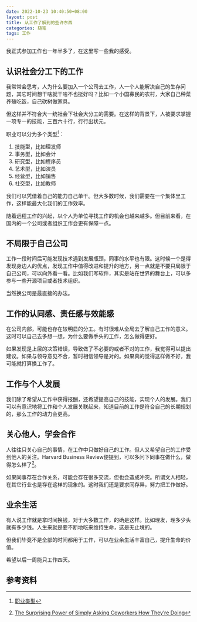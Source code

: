 ```yaml
---
date: 2022-10-23 10:40:50+08:00
layout: post
title: 从工作了解到的些许东西
categories: 随笔
tags: 工作
---
```


我正式参加工作也一年半多了，在这里写一些我的感受。

## 认识社会分工下的工作

我常常会思考，人为什么要加入一个公司去工作，人一个人能解决自己的生存问题，其它时间想干啥就干啥不也挺好吗？比如一个小国寡民的农村，大家自己种菜养殖吃饭，自己砍树做家具。

但这样并不符合大一统社会下社会大分工的需要。在这样的背景下，人被要求掌握一项专一的技能，三百六十行，行行出状元。

职业可以分为多个类型[^baidu]：

1. 技能型，比如理发师
2. 事务型，比如会计
3. 研究型，比如程序员
4. 艺术型，比如演员
5. 经营型，比如销售
6. 社交型，比如教师

我们可以凭借着自己的能力自己单干。但大多数时候，我们需要在一个集体里工作，这样能最大化我们的工作效率。

随着远程工作的兴起，以个人为单位寻找工作的机会也越来越多。但目前来看，在国内的一个公司或者组织工作会更有保障一点。

## 不局限于自己公司

工作一段时间后可能发现技术遇到发展瓶颈，同事的水平也有限。这时候一个是得发现身边人的优点，发现工作中值得改进和提升的地方，另一点就是不要只局限于自己公司，可以向外看一看。比如我们写软件，其实是站在世界的舞台上，可以多参与一些开源项目或者技术组织。

当然换公司是最直接的办法。

## 工作的认同感、责任感与效能感

在公司内部，可能也存在较明显的分工。有时很难从全局去了解自己工作的意义。这时可以自己去多想一想，为什么要做手头的工作，怎么做得更好。

如果发现是上层的决策错误，导致做了不必要的或者不对的工作，我觉得可以提出建议。如果与领导意见不合，暂时相信领导是对的。如果真的觉得这样做不好，我可能就打算换工作了。

## 工作与个人发展

我们除了希望从工作中获得报酬，还希望提高自己的技能，实现个人的发展。我们可以有意识地将工作和个人发展关联起来，知道目前的工作是符合自己的长期规划的，那么工作的动力会更高。

## 关心他人，学会合作

人往往只关心自己的事情，在工作中只做好自己的工作。但人又希望自己的工作受到他人的关注。Harvard Business Review便提到，可以多问下同事在做什么，做得怎么样了[^hbr]。

如果同事存在合作关系，可能会存在很多交流，但也会造成冲突。所谓文人相轻，在其它行业也是存在这样的现象的。这时我们还是要求同存异，努力把工作做好。

## 业余生活

有人说工作就是拿时间换钱，对于大多数工作，的确是这样。比如理发，理多少头就有多少钱。人生来就是要不断地吃来维持生命，这是无止境的。

但我们毕竟不是全部的时间都用于工作，可以在业余生活丰富自己，提升生命的价值。

希望以后一周能只工作四天。


## 参考资料

[^baidu]: [职业类型](https://baike.baidu.com/item/%E8%81%8C%E4%B8%9A%E7%B1%BB%E5%9E%8B)
[^hbr]: [The Surprising Power of Simply Asking Coworkers How They’re Doing](https://hbr.org/2019/02/the-surprising-power-of-simply-asking-coworkers-how-theyre-doing)

